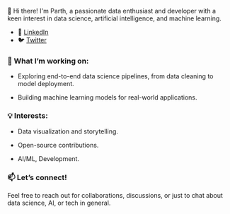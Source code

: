 👋 Hi there! I'm Parth, a passionate data enthusiast and developer with a keen interest in data science, artificial intelligence, and machine learning.

- 💼 [LinkedIn](https://www.linkedin.com/in/parth-rana-927254208/)
- 🐦 [Twitter](https://x.com/parth_4_xo)

 
### 🔭 What I’m working on:


- Exploring end-to-end data science pipelines, from data cleaning to model deployment.

- Building machine learning models for real-world applications.

### 💡 Interests:

- Data visualization and storytelling.

- Open-source contributions.

- AI/ML, Development.

### 📫 Let’s connect!
Feel free to reach out for collaborations, discussions, or just to chat about data science, AI, or tech in general.
